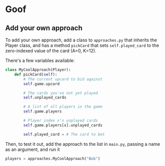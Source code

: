 # Goof


## Add your own approach

To add your own approach, add a class to `approaches.py` that inherits the Player class, and has a method `pickCard` that sets `self.played_card` to the zero-indexed value of the card (A=0, K=12).

 There's a few variables available:

```python
class MyCoolApproach(Player):
    def pickCard(self):
        # The current upcard to bid against
        self.game.upcard 

        # The cards you've not yet played
        self.unplayed_cards 

        # A list of all players in the game
        self.game.players

        # Player index x's unplayed cards
        self.game.players[x].unplayed_cards 

        self.played_card = # The card to bet
```

Then, to test it out, add the approach to the list in `main.py`, passing a name as an argument, and run it

```python
players = approaches.MyCoolApproach("Bob")
```
